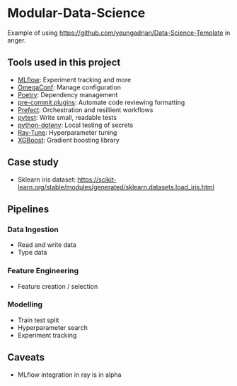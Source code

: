 # Modular-Data-Science
Example of using https://github.com/yeungadrian/Data-Science-Template in anger.

## Tools used in this project
* [MLflow](https://mlflow.org/docs/latest/index.html): Experiment tracking and more
* [OmegaConf](https://omegaconf.readthedocs.io/en/2.3_branch/index.html): Manage configuration
* [Poetry](https://python-poetry.org/docs/basic-usage/): Dependency management
* [pre-commit plugins](https://pre-commit.com/): Automate code reviewing formatting
* [Prefect](https://docs.prefect.io/): Orchestration and resillient workflows
* [pytest](https://docs.pytest.org/en/latest/): Write small, readable tests
* [python-dotenv](https://pypi.org/project/python-dotenv/): Local testing of secrets
* [Ray-Tune](https://docs.ray.io/en/latest/tune/index.html): Hyperparameter tuning
* [XGBoost](https://xgboost.readthedocs.io/en/stable/index.html): Gradient boosting library

## Case study
- Sklearn iris dataset: https://scikit-learn.org/stable/modules/generated/sklearn.datasets.load_iris.html

## Pipelines

### Data Ingestion
- Read and write data
- Type data

### Feature Engineering
- Feature creation / selection


### Modelling
- Train test split
- Hyperparameter search
- Experiment tracking

## Caveats
- MLflow integration in ray is in alpha

